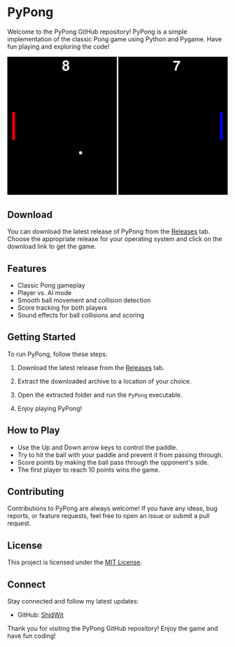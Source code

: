 # PyPong

Welcome to the PyPong GitHub repository! PyPong is a simple implementation of the classic Pong game using Python and Pygame. Have fun playing and exploring the code!

![PyPong Screenshot](screenshots/PyPong.png)

## Download

You can download the latest release of PyPong from the [Releases](https://github.com/ShidWit/PyPong/releases) tab. Choose the appropriate release for your operating system and click on the download link to get the game.

## Features

- Classic Pong gameplay
- Player vs. AI mode
- Smooth ball movement and collision detection
- Score tracking for both players
- Sound effects for ball collisions and scoring

## Getting Started

To run PyPong, follow these steps:

1. Download the latest release from the [Releases](https://github.com/ShidWit/PyPong/releases) tab.

2. Extract the downloaded archive to a location of your choice.

3. Open the extracted folder and run the `PyPong` executable.

4. Enjoy playing PyPong!

## How to Play

- Use the Up and Down arrow keys to control the paddle.
- Try to hit the ball with your paddle and prevent it from passing through.
- Score points by making the ball pass through the opponent's side.
- The first player to reach 10 points wins the game.

## Contributing

Contributions to PyPong are always welcome! If you have any ideas, bug reports, or feature requests, feel free to open an issue or submit a pull request.

## License

This project is licensed under the [MIT License](LICENSE).

## Connect

Stay connected and follow my latest updates:

- GitHub: [ShidWit](https://github.com/ShidWit)

Thank you for visiting the PyPong GitHub repository! Enjoy the game and have fun coding!
